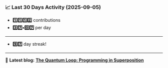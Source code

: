 <!--START_STATS-->
### 📈 Last 30 Days Activity (2025-09-05)  
- **1️⃣1️⃣1️⃣2️⃣** contributions  
- **3️⃣7️⃣•0️⃣7️⃣** per day
---
- **9️⃣7️⃣** day streak!
---
📝 **Latest blog:** [**The Quantum Loop: Programming in Superposition**](https://andriak.com/blog/quantum-loop)
<!--END_STATS-->
